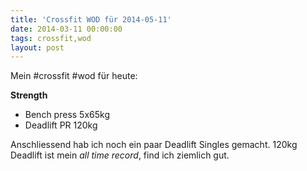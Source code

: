 ```yaml
---
title: 'Crossfit WOD für 2014-05-11'
date: 2014-03-11 00:00:00 
tags: crossfit,wod
layout: post
---
```

Mein #crossfit #wod für heute:

**Strength**

* Bench press 5x65kg
* Deadlift PR 120kg

Anschliessend hab ich noch ein paar Deadlift Singles gemacht. 120kg Deadlift ist mein *all time record*, find ich ziemlich gut.

